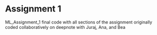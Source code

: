 # Assignment 1 

ML_Assignment_1 final code with all sections of the assignment
originally coded collaboratively on deepnote with Juraj, Ana, and Bea
